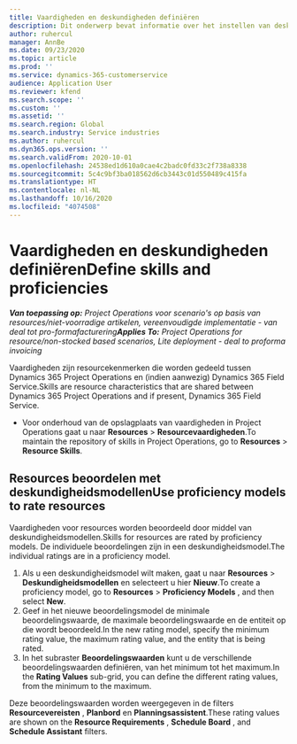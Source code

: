 ```yaml
---
title: Vaardigheden en deskundigheden definiëren
description: Dit onderwerp bevat informatie over het instellen van deskundigheidsmodellen om resources te beoordelen.
author: ruhercul
manager: AnnBe
ms.date: 09/23/2020
ms.topic: article
ms.prod: ''
ms.service: dynamics-365-customerservice
audience: Application User
ms.reviewer: kfend
ms.search.scope: ''
ms.custom: ''
ms.assetid: ''
ms.search.region: Global
ms.search.industry: Service industries
ms.author: ruhercul
ms.dyn365.ops.version: ''
ms.search.validFrom: 2020-10-01
ms.openlocfilehash: 24538ed1d610a0cae4c2badc0fd33c2f738a8338
ms.sourcegitcommit: 5c4c9bf3ba018562d6cb3443c01d550489c415fa
ms.translationtype: HT
ms.contentlocale: nl-NL
ms.lasthandoff: 10/16/2020
ms.locfileid: "4074508"
---
```

# <a name="define-skills-and-proficiencies"></a><span data-ttu-id="e5a87-103">Vaardigheden en deskundigheden definiëren</span><span class="sxs-lookup"><span data-stu-id="e5a87-103">Define skills and proficiencies</span></span>

<span data-ttu-id="e5a87-104">_**Van toepassing op:** Project Operations voor scenario's op basis van resources/niet-voorradige artikelen, vereenvoudigde implementatie - van deal tot pro-formafacturering_</span><span class="sxs-lookup"><span data-stu-id="e5a87-104">_**Applies To:** Project Operations for resource/non-stocked based scenarios, Lite deployment - deal to proforma invoicing_</span></span>

<span data-ttu-id="e5a87-105">Vaardigheden zijn resourcekenmerken die worden gedeeld tussen Dynamics 365 Project Operations en (indien aanwezig) Dynamics 365 Field Service.</span><span class="sxs-lookup"><span data-stu-id="e5a87-105">Skills are resource characteristics that are shared between Dynamics 365 Project Operations and if present, Dynamics 365 Field Service.</span></span> 

- <span data-ttu-id="e5a87-106">Voor onderhoud van de opslagplaats van vaardigheden in Project Operations gaat u naar **Resources** \> **Resourcevaardigheden**.</span><span class="sxs-lookup"><span data-stu-id="e5a87-106">To maintain the repository of skills in Project Operations, go to **Resources** \> **Resource Skills**.</span></span> 

## <a name="use-proficiency-models-to-rate-resources"></a><span data-ttu-id="e5a87-107">Resources beoordelen met deskundigheidsmodellen</span><span class="sxs-lookup"><span data-stu-id="e5a87-107">Use proficiency models to rate resources</span></span>

<span data-ttu-id="e5a87-108">Vaardigheden voor resources worden beoordeeld door middel van deskundigheidsmodellen.</span><span class="sxs-lookup"><span data-stu-id="e5a87-108">Skills for resources are rated by proficiency models.</span></span> <span data-ttu-id="e5a87-109">De individuele beoordelingen zijn in een deskundigheidsmodel.</span><span class="sxs-lookup"><span data-stu-id="e5a87-109">The individual ratings are in a proficiency model.</span></span> 

1. <span data-ttu-id="e5a87-110">Als u een deskundigheidsmodel wilt maken, gaat u naar **Resources** \> **Deskundigheidsmodellen** en selecteert u hier **Nieuw**.</span><span class="sxs-lookup"><span data-stu-id="e5a87-110">To create a proficiency model, go to **Resources** \> **Proficiency Models** , and then select **New**.</span></span>
2. <span data-ttu-id="e5a87-111">Geef in het nieuwe beoordelingsmodel de minimale beoordelingswaarde, de maximale beoordelingswaarde en de entiteit op die wordt beoordeeld.</span><span class="sxs-lookup"><span data-stu-id="e5a87-111">In the new rating model, specify the minimum rating value, the maximum rating value, and the entity that is being rated.</span></span>
3. <span data-ttu-id="e5a87-112">In het subraster **Beoordelingswaarden** kunt u de verschillende beoordelingswaarden definiëren, van het minimum tot het maximum.</span><span class="sxs-lookup"><span data-stu-id="e5a87-112">In the **Rating Values** sub-grid, you can define the different rating values, from the minimum to the maximum.</span></span>


<span data-ttu-id="e5a87-113">Deze beoordelingswaarden worden weergegeven in de filters **Resourcevereisten** , **Planbord** en **Planningsassistent**.</span><span class="sxs-lookup"><span data-stu-id="e5a87-113">These rating values are shown on the **Resource Requirements** , **Schedule Board** , and **Schedule Assistant** filters.</span></span>
